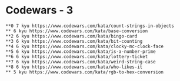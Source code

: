 # Codewars - 3

    **0 7 kyu https://www.codewars.com/kata/count-strings-in-objects
    ** 6 kyu https://www.codewars.com/kata/base-conversion
    **2 6 kyu https://www.codewars.com/kata/bingo-card
    **3 6 kyu https://www.codewars.com/kata/bit-counting
    **4 6 kyu https://www.codewars.com/kata/clocky-mc-clock-face
    **5 6 kyu https://www.codewars.com/kata/is-a-number-prime
    **6 6 kyu https://www.codewars.com/kata/lottery-ticket
    **7 6 kyu https://www.codewars.com/kata/weird-string-case
    **8 6 kyu https://www.codewars.com/kata/who-likes-it
    ** 5 kyu https://www.codewars.com/kata/rgb-to-hex-conversion
